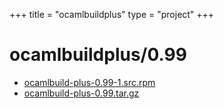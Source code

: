 +++
title = "ocamlbuildplus"
type = "project"
+++

# ocamlbuildplus/0.99
* [ocamlbuild-plus-0.99-1.src.rpm](/ocamlbuildplus/ocamlbuildplus/0.99/ocamlbuild-plus-0.99-1.src.rpm)
* [ocamlbuild-plus-0.99.tar.gz](/ocamlbuildplus/ocamlbuildplus/0.99/ocamlbuild-plus-0.99.tar.gz)